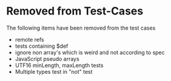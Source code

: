 # Removed from Test-Cases

The following items have been removed from the test cases
* remote refs
* tests containing $def
* ignore non array's which is weird and not according to spec
* JavaScript pseudo arrays
* UTF16 minLength, maxLength tests
* Multiple types test in "not" test

